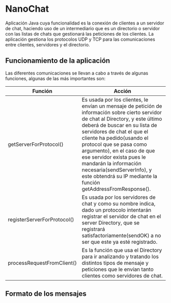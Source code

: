 # NanoChat
 
Aplicación Java cuya funcionalidad es la conexión de clientes a un servidor de chat, haciendo uso de un
intermediario que es un directorio o servidor con las listas de chats que gestionará las peticiones de
los clientes. La aplicación gestiona los protocolos UDP y TCP para las comunicaciones entre clientes,
servidores y el directorio.

## Funcionamiento de la aplicación

Las diferentes comunicaciones se llevan a cabo  a través de algunas funciones, algunas de las más importantes son:

<!-- markdownlint-disable MD013 -->
| Función                                 | Acción                               |
| --------------------------------------- | ------------------------------------ |
| getServerForProtocol()                  | Es usada por los clientes, le envían un mensaje de petición de información sobre cierto servidor de chat al Directory, y este último deberá de buscar en su lista de servidores de chat el que el cliente ha pedido(usando el protocol que se pasa como argumento), en el caso de que ese servidor exista pues le mandarán la información necesaria(sendServerInfo), y este obtendrá su IP mediante la función getAddressFromResponse().|
| registerServerForProtocol()             | Es usada por los servidores de chat y como su nombre indica, dado un protocolo intentarán registrar el servidor de chat en el server Directory, que se registrará satisfactoriamente(sendOK) a no ser que este ya esté registrado. |
| processRequestFromClient()              | Es la función que usa el Directory para ir analizando y tratando los distintos tipos de mensaje y peticiones que le envían tanto clientes como servidores de chat.|
<!-- markdownlint-enable MD013 -->

## Formato de los mensajes


